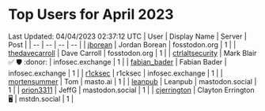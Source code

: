 # Top Users for April 2023
Last Updated: 04/04/2023 02:37:12 UTC
| User | Display Name | Server | Post |
| -- | -- | -- | -- |
| [jborean](https://fosstodon.org/@jborean) | Jordan Borean | fosstodon.org | 1 |
| [thedavecarroll](https://fosstodon.org/@thedavecarroll) | Dave Carroll | fosstodon.org | 1 |
| [ctrlaltsecurity](https://infosec.exchange/@ctrlaltsecurity) | Mark Blair ✅ 🛡 :donor: | infosec.exchange | 1 |
| [fabian_bader](https://infosec.exchange/@fabian_bader) | Fabian Bader | infosec.exchange | 1 |
| [r1cksec](https://infosec.exchange/@r1cksec) | r1cksec | infosec.exchange | 1 |
| [mortensummer](https://masto.ai/@mortensummer) | Tom | masto.ai | 1 |
| [leanpub](https://mastodon.social/@leanpub) | Leanpub | mastodon.social | 1 |
| [orion3311](https://mastodon.social/@orion3311) | JeffG | mastodon.social | 1 |
| [cjerrington](https://mstdn.social/@cjerrington) | Clayton Errington 🖥️ | mstdn.social | 1 |
